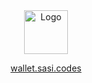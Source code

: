 <div align="center">
    <img src="https://stamp.fyi/avatar/sasi.eth" height="70" alt="Logo">
    <p><a href="https://wallet.sasi.codes" target="_blank">wallet.sasi.codes</a></p>
</div>
